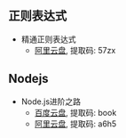## 正则表达式

- 精通正则表达式
  - [阿里云盘](https://www.aliyundrive.com/s/rkVFGy6nSv5), 提取码: 57zx

## Nodejs

- Node.js进阶之路
  - [百度云盘](https://pan.baidu.com/s/1MlgpjFA_drYFHEe2vfrxjg), 提取码: book
  - [阿里云盘](https://www.aliyundrive.com/s/Pe2XppW6vDi), 提取码: a6h5

